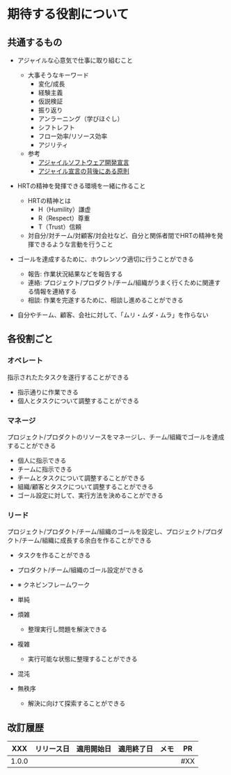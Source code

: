 期待する役割について
===


共通するもの
---

- アジャイルな心意気で仕事に取り組むこと
  - 大事そうなキーワード
    - 変化/成長
    - 経験主義
    - 仮説検証
    - 振り返り
    - アンラーニング（学びほぐし）
    - シフトレフト
    - フロー効率/リソース効率
    - アジリティ
  - 参考
    - [アジャイルソフトウェア開発宣言](https://agilemanifesto.org/iso/ja/manifesto.html)
    - [アジャイル宣言の背後にある原則](https://agilemanifesto.org/iso/ja/principles.html)
  
- HRTの精神を発揮できる環境を一緒に作ること
  - HRTの精神とは
    - H（Humility）謙虚
    - R（Respect）尊重
    - T（Trust）信頼
  - 対自分/対チーム/対顧客/対会社など、自分と関係者間でHRTの精神を発揮できるような言動を行うこと

- ゴールを達成するために、ホウレンソウ適切に行うことができる
  - 報告: 作業状況結果などを報告する
  - 連絡: プロジェクト/プロダクト/チーム/組織がうまく行くために関連する情報を連絡する
  - 相談: 作業を完遂するために、相談し進めることができる

- 自分やチーム、顧客、会社に対して、「ムリ・ムダ・ムラ」を作らない

各役割ごと
---

### オペレート

指示されたたタスクを遂行することができる

- 指示通りに作業できる
- 個人とタスクについて調整することができる

### マネージ

プロジェクト/プロダクトのリソースをマネージし、チーム/組織でゴールを達成することができる

- 個人に指示できる
- チームに指示できる
- チームとタスクについて調整することができる
- 組織/顧客とタスクについて調整することができる
- ゴール設定に対して、実行方法を決めることができる

### リード

プロジェクト/プロダクト/チーム/組織のゴールを設定し、プロジェクト/プロダクト/チーム/組織に成長する余白を作ることができる

- タスクを作ることができる
- プロダクト/チーム/組織のゴール設定ができる

- ※ クネビンフレームワーク
- 単純
- 煩雑
  - 整理実行し問題を解決できる
- 複雑
  - 実行可能な状態に整理することができる
- 混沌
- 無秩序
  - 解決に向けて探索することができる


改訂履歴
---

| XXX   | リリース日 | 適用開始日 | 適用終了日 | メモ | PR  |
| ----- | ---------- | ---------- | ---------- | ---- | --- |
| 1.0.0 |            |            |            |      | #XX |

